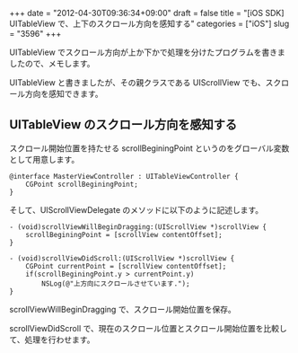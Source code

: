+++
date = "2012-04-30T09:36:34+09:00"
draft = false
title = "[iOS SDK] UITableView で、上下のスクロール方向を感知する"
categories = ["iOS"]
slug = "3596"
+++

UITableView でスクロール方向が上か下かで処理を分けたプログラムを書きましたので、メモします。

UITableView と書きましたが、その親クラスである UIScrollView でも、スクロール方向を感知できます。

## UITableView のスクロール方向を感知する

スクロール開始位置を持たせる scrollBeginingPoint というのをグローバル変数として用意します。

```
@interface MasterViewController : UITableViewController {
    CGPoint scrollBeginingPoint;
}
```

そして、UIScrollViewDelegate のメソッドに以下のように記述します。

```
- (void)scrollViewWillBeginDragging:(UIScrollView *)scrollView {
    scrollBeginingPoint = [scrollView contentOffset];
}

- (void)scrollViewDidScroll:(UIScrollView *)scrollView {
    CGPoint currentPoint = [scrollView contentOffset];
    if(scrollBeginingPoint.y > currentPoint.y)
        NSLog(@"上方向にスクロールさせています.");
}
```

scrollViewWillBeginDragging で、スクロール開始位置を保存。

scrollViewDidScroll で、現在のスクロール位置とスクロール開始位置を比較して、処理を行わせます。
